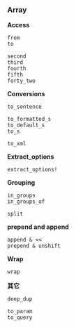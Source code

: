 ### Array

**Access**

```
from
to

second
third
fourth
fifth
forty_two
```

**Conversions**

```
to_sentence

to_formatted_s
to_default_s
to_s

to_xml
```

**Extract_options**

```
extract_options!
```

**Grouping**

```
in_groups
in_groups_of

split
```

**prepend and append**

```
append & <<
prepend & unshift
```

**Wrap**

```
wrap
```

**其它**

```
deep_dup

to_param
to_query
```
